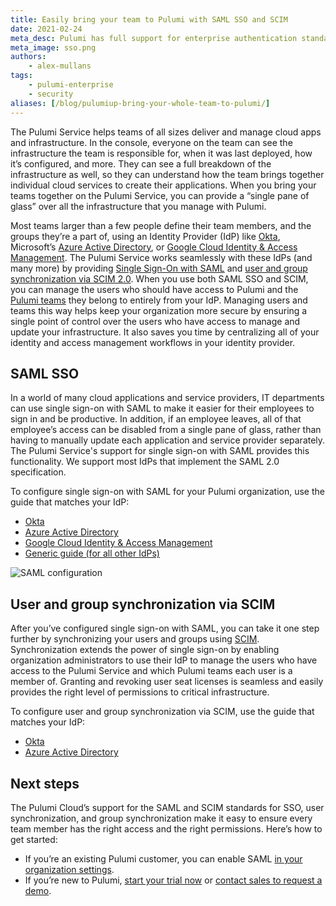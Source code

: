 ```yaml
---
title: Easily bring your team to Pulumi with SAML SSO and SCIM
date: 2021-02-24
meta_desc: Pulumi has full support for enterprise authentication standards like SAML and SCIM
meta_image: sso.png
authors:
    - alex-mullans
tags:
    - pulumi-enterprise
    - security
aliases: [/blog/pulumiup-bring-your-whole-team-to-pulumi/]
---
```


The Pulumi Service helps teams of all sizes deliver and manage cloud apps and infrastructure. In the console, everyone on the team can see the infrastructure the team is responsible for, when it was last deployed, how it’s configured, and more. They can see a full breakdown of the infrastructure as well, so they can understand how the team brings together individual cloud services to create their applications. When you bring your teams together on the Pulumi Service, you can provide a “single pane of glass” over all the infrastructure that you manage with Pulumi.

Most teams larger than a few people define their team members, and the groups they’re a part of, using an Identity Provider (IdP) like [Okta](https://www.okta.com/products/single-sign-on/), Microsoft’s [Azure Active Directory](https://azure.microsoft.com/en-us/services/active-directory/), or [Google Cloud Identity & Access Management](https://cloud.google.com/iam/). The Pulumi Service works seamlessly with these IdPs (and many more) by providing [Single Sign-On with SAML](/docs/pulumi-cloud/access-management/saml/) and [user and group synchronization via SCIM 2.0](/docs/pulumi-cloud/access-management/scim/). <!--more-->When you use both SAML SSO and SCIM, you can manage the users who should have access to Pulumi and the [Pulumi teams](/docs/pulumi-cloud/teams/) they belong to entirely from your IdP. Managing users and teams this way helps keep your organization more secure by ensuring a single point of control over the users who have access to manage and update your infrastructure. It also saves you time by centralizing all of your identity and access management workflows in your identity provider.

## SAML SSO

In a world of many cloud applications and service providers, IT departments can use single sign-on with SAML to make it easier for their employees to sign in and be productive. In addition, if an employee leaves, all of that employee’s access can be disabled from a single pane of glass, rather than having to manually update each application and service provider separately. The Pulumi Service's support for single sign-on with SAML provides this functionality. We support most IdPs that implement the SAML 2.0 specification.

To configure single sign-on with SAML for your Pulumi organization, use the guide that matches your IdP:

- [Okta](/docs/pulumi-cloud/access-management/saml/okta/)
- [Azure Active Directory](/docs/pulumi-cloud/access-management/saml/aad/)
- [Google Cloud Identity & Access Management](/docs/pulumi-cloud/access-management/saml/gsuite)
- [Generic guide (for all other IdPs)](/docs/pulumi-cloud/access-management/saml/sso)

![SAML configuration](saml-in-console.png)

## User and group synchronization via SCIM

After you’ve configured single sign-on with SAML, you can take it one step further by synchronizing your users and groups using [SCIM](https://developer.okta.com/docs/concepts/scim/). Synchronization extends the power of single sign-on by enabling organization administrators to use their IdP to manage the users who have access to the Pulumi Service and which Pulumi teams each user is a member of. Granting and revoking user seat licenses is seamless and easily provides the right level of permissions to critical infrastructure.

To configure user and group synchronization via SCIM, use the guide that matches your IdP:

- [Okta](/docs/pulumi-cloud/access-management/scim/okta/)
- [Azure Active Directory](/docs/pulumi-cloud/access-management/scim/azuread/)

## Next steps

The Pulumi Cloud’s support for the SAML and SCIM standards for SSO, user synchronization, and group synchronization make it easy to ensure every team member has the right access and the right permissions. Here’s how to get started:

- If you’re an existing Pulumi customer, you can enable SAML [in your organization settings](https://app.pulumi.com/pulumi/settings/saml).
- If you’re new to Pulumi, [start your trial now](https://app.pulumi.com/site/trial) or [contact sales to request a demo](/pricing#contact).
